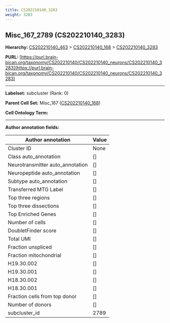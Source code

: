 ```yaml
---
title: CS202210140_3283
weight: 3283
---
```

## Misc_167_2789 (CS202210140_3283)
<b>Hierarchy: </b>
[CS202210140_463](../CS202210140_463) >
[CS202210140_168](../CS202210140_168) >
[CS202210140_3283](../CS202210140_3283)

**PURL:** [https://purl.brain-bican.org/taxonomy/CS202210140/CS202210140_neurons/CS202210140_3283](https://purl.brain-bican.org/taxonomy/CS202210140/CS202210140_neurons/CS202210140_3283)

---


**Labelset:** subcluster (Rank: 0)

**Parent Cell Set:** Misc_167 ([CS202210140_168](../CS202210140_168))



**Cell Ontology Term:** 

[MARKER GENES.]: #


---

[TRANSFERRED ANNOTATIONS.]: #


[AUTHOR ANNOTATION FIELDS.]: #


**Author annotation fields:**

| Author annotation | Value |
|-------------------|-------|
|Cluster ID|None|
|Class auto_annotation|[]|
|Neurotransmitter auto_annotation|[]|
|Neuropeptide auto_annotation|[]|
|Subtype auto_annotation|[]|
|Transferred MTG Label|[]|
|Top three regions|[]|
|Top three dissections|[]|
|Top Enriched Genes|[]|
|Number of cells|[]|
|DoubletFinder score|[]|
|Total UMI|[]|
|Fraction unspliced|[]|
|Fraction mitochondrial|[]|
|H19.30.002|[]|
|H19.30.001|[]|
|H18.30.002|[]|
|H18.30.001|[]|
|Fraction cells from top donor|[]|
|Number of donors|[]|
|subcluster_id|2789|
